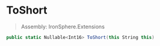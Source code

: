 ﻿

# ToShort

> Assembly: IronSphere.Extensions

```csharp
public static Nullable<Int16> ToShort(this String this)
```



 